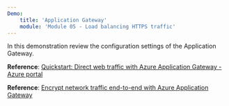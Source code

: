 ```yaml
---
Demo:
    title: 'Application Gateway'
    module: 'Module 05 - Load balancing HTTPS traffic'
---
```

In this demonstration review the configuration settings of the Application Gateway.

**Reference**: [Quickstart: Direct web traffic with Azure Application Gateway - Azure portal](https://learn.microsoft.com/en-us/azure/application-gateway/quick-create-portal?source=recommendations)

**Reference**: [Encrypt network traffic end-to-end with Azure Application Gateway](https://github.com/MicrosoftDocs/mslearn-end-to-end-encryption-with-app-gateway)
